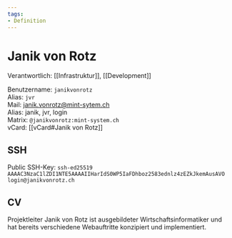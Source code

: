 ```yaml
---
tags:
- Definition
---
```

# Janik von Rotz

Verantwortlich: [[Infrastruktur]], [[Development]]  

Benutzername: `janikvonrotz`\
Alias: `jvr`\
Mail: <janik.vonrotz@mint-sytem.ch>\
Alias: janik, jvr, login\
Matrix: `@janikvonrotz:mint-system.ch`\
vCard: [[vCard#Janik von Rotz]]

## SSH

Public SSH-Key: `ssh-ed25519 AAAAC3NzaC1lZDI1NTE5AAAAIIHarIdS0WP5IaFDhboz2583ednlz4zEZkJkemAusAVO login@janikvonrotz.ch`

## CV

Projektleiter Janik von Rotz ist ausgebildeter Wirtschaftsinformatiker und hat bereits verschiedene Webauftritte konzipiert und implementiert. 
